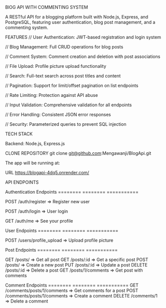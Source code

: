 
BlOG API WITH COMMENTING SYSTEM

A RESTful API for a blogging platform built with Node.js, Express, and PostgreSQL, featuring user authentication, blog post management, and a commenting system.

FEATURES
//  User Authentication: JWT-based registration and login system

//  Blog Management: Full CRUD operations for blog posts

//  Comment System: Comment creation and deletion with post associations

//  File Upload: Profile picture upload functionality

//  Search: Full-text search across post titles and content

//  Pagination: Support for limit/offset pagination on list endpoints

//  Rate Limiting: Protection against API abuse

//  Input Validation: Comprehensive validation for all endpoints

//  Error Handling: Consistent JSON error responses

//  Security: Parameterized queries to prevent SQL injection



TECH STACK

Backend: Node.js, Express.js


CLONE REPOSITORY
git clone git@github.com:Mengawanji/BlogApi.git


The app will be running at:

URL https://blogapi-4dq5.onrender.com/


API ENDPOINTS

Authentication Endpoints
========    ========    ===========

POST /auth/register => Register new user

POST /auth/login => User login

GET /auth/me  => See your profile



User Endpoints
========    ========    ===========

POST /users/profile_upload => Upload profile picture


Post Endpoints
========    ========    ===========

GET /posts/  => Get all post
GET /posts/:id  => Get a specific post
POST /posts/  => Create a new post
PUT /posts/:id  => Update a post
DELETE /posts/:id  => Delete a post
GET /posts/1/comments  =>  Get post with comments

Comment Endpoints
========    ========    ===========
GET /comments/posts/1/comments  => Get comments for a post
POST /comments/posts/1/comments  => Create a comment
DELETE /comments/1  => Delete a comment







